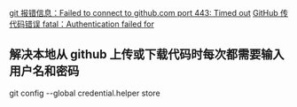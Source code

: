[git 报错信息：Failed to connect to github.com port 443: Timed out](https://blog.csdn.net/twi_twi/article/details/124692509)
[GitHub 传代码错误 fatal：Authentication failed for](https://blog.csdn.net/qq_22260641/article/details/105104816)

## 解决本地从 github 上传或下载代码时每次都需要输入用户名和密码

git config --global credential.helper store
